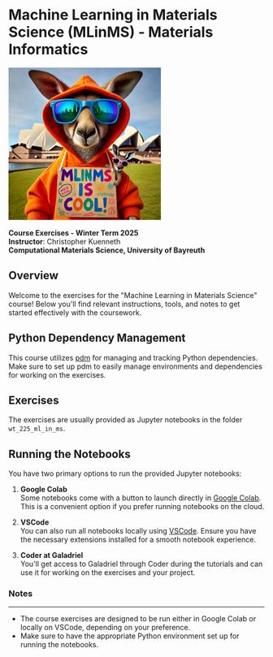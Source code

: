 # Machine Learning in Materials Science (MLinMS) - Materials Informatics
<img src="assets/wt24.webp" alt="drawing" width="300"/>   

**Course Exercises - Winter Term 2025**  
**Instructor**: Christopher Kuenneth  
**Computational Materials Science, University of Bayreuth**  



## Overview

Welcome to the exercises for the "Machine Learning in Materials Science" course! Below you'll find relevant instructions, tools, and notes to get started effectively with the coursework.



## Python Dependency Management

This course utilizes [pdm](https://pdm-project.org/en/latest/) for managing and tracking Python dependencies. Make sure to set up pdm to easily manage environments and dependencies for working on the exercises.

## Exercises

The exercises are usually provided as Jupyter notebooks in the folder `wt_225_ml_in_ms`.


## Running the Notebooks

You have two primary options to run the provided Jupyter notebooks:

1. **Google Colab**  
   Some notebooks come with a button to launch directly in [Google Colab](https://colab.research.google.com). This is a convenient option if you prefer running notebooks on the cloud.

2. **VSCode**  
   You can also run all notebooks locally using [VSCode](https://code.visualstudio.com/). Ensure you have the necessary extensions installed for a smooth notebook experience.

3. **Coder at Galadriel**  
   You'll get access to Galadriel through Coder during the tutorials and can use it for working on the exercises and your project.



### Notes

---

- The course exercises are designed to be run either in Google Colab or locally on VSCode, depending on your preference.
- Make sure to have the appropriate Python environment set up for running the notebooks.


